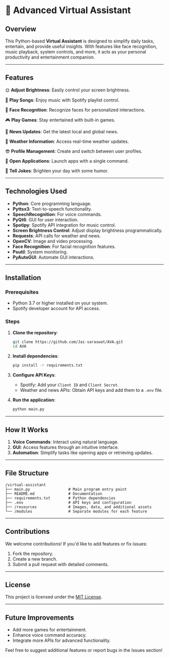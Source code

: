 # 🧠 Advanced Virtual Assistant

## Overview
This Python-based **Virtual Assistant** is designed to simplify daily tasks, entertain, and provide useful insights. With features like face recognition, music playback, system controls, and more, it acts as your personal productivity and entertainment companion.

---

## Features

🌞 **Adjust Brightness**: Easily control your screen brightness.

🎵 **Play Songs**: Enjoy music with Spotify playlist control.

🧠 **Face Recognition**: Recognize faces for personalized interactions.

🎮 **Play Games**: Stay entertained with built-in games.

📰 **News Updates**: Get the latest local and global news.

🌁 **Weather Information**: Access real-time weather updates.

😎 **Profile Management**: Create and switch between user profiles.

📱 **Open Applications**: Launch apps with a single command.

🤣 **Tell Jokes**: Brighten your day with some humor.

---

## Technologies Used

- **Python**: Core programming language.
- **Pyttsx3**: Text-to-speech functionality.
- **SpeechRecognition**: For voice commands.
- **PyQt6**: GUI for user interaction.
- **Spotipy**: Spotify API integration for music control.
- **Screen Brightness Control**: Adjust display brightness programmatically.
- **Requests**: API calls for weather and news.
- **OpenCV**: Image and video processing.
- **Face Recognition**: For facial recognition features.
- **Psutil**: System monitoring.
- **PyAutoGUI**: Automate GUI interactions.

---

## Installation

### Prerequisites
- Python 3.7 or higher installed on your system.
- Spotify developer account for API access.

### Steps

1. **Clone the repository**:
   ```bash
   git clone https://github.com/Jai-saraswat/AVA.git
   cd AVA
   ```

2. **Install dependencies**:
   ```bash
   pip install -r requirements.txt
   ```

3. **Configure API Keys**:
   - Spotify: Add your `Client ID` and `Client Secret`.
   - Weather and news APIs: Obtain API keys and add them to a `.env` file.

4. **Run the application**:
   ```bash
   python main.py
   ```

---

## How It Works

1. **Voice Commands**: Interact using natural language.
2. **GUI**: Access features through an intuitive interface.
3. **Automation**: Simplify tasks like opening apps or retrieving updates.

---

## File Structure

```
/virtual-assistant
├── main.py                 # Main program entry point
├── README.md               # Documentation
├── requirements.txt        # Python dependencies
├── .env                    # API keys and configuration
├── /resources              # Images, data, and additional assets
└── /modules                # Separate modules for each feature
```

---

## Contributions
We welcome contributions! If you'd like to add features or fix issues:

1. Fork the repository.
2. Create a new branch.
3. Submit a pull request with detailed comments.

---

## License
This project is licensed under the [MIT License](LICENSE).

---

## Future Improvements
- Add more games for entertainment.
- Enhance voice command accuracy.
- Integrate more APIs for advanced functionality.

Feel free to suggest additional features or report bugs in the Issues section!

